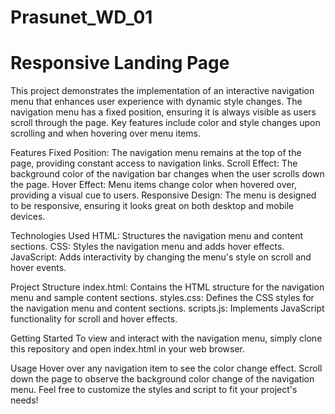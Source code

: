 # Prasunet_WD_01
# Responsive Landing Page

This project demonstrates the implementation of an interactive navigation menu that enhances user experience with dynamic style changes. The navigation menu has a fixed position, ensuring it is always visible as users scroll through the page. Key features include color and style changes upon scrolling and when hovering over menu items.

Features
Fixed Position: The navigation menu remains at the top of the page, providing constant access to navigation links.
Scroll Effect: The background color of the navigation bar changes when the user scrolls down the page.
Hover Effect: Menu items change color when hovered over, providing a visual cue to users.
Responsive Design: The menu is designed to be responsive, ensuring it looks great on both desktop and mobile devices.

Technologies Used
HTML: Structures the navigation menu and content sections.
CSS: Styles the navigation menu and adds hover effects.
JavaScript: Adds interactivity by changing the menu's style on scroll and hover events.

Project Structure
index.html: Contains the HTML structure for the navigation menu and sample content sections.
styles.css: Defines the CSS styles for the navigation menu and content sections.
scripts.js: Implements JavaScript functionality for scroll and hover effects.

Getting Started
To view and interact with the navigation menu, simply clone this repository and open index.html in your web browser.


Usage
Hover over any navigation item to see the color change effect.
Scroll down the page to observe the background color change of the navigation menu.
Feel free to customize the styles and script to fit your project's needs!
